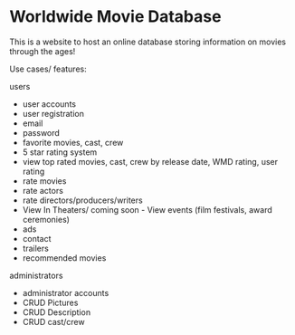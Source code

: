 # Worldwide Movie Database
This is a website to host an online database storing information on movies through the ages!

Use cases/ features:

users 
- user accounts
- user registration
- email
- password
- favorite movies, cast, crew
- 5 star rating system
- view top rated movies, cast, crew by release date, WMD rating, user rating
- rate movies
- rate actors
- rate directors/producers/writers
- View In Theaters/ coming soon	- View events (film festivals, award ceremonies)
- ads
- contact
- trailers
- recommended movies
	

administrators
- administrator accounts
- CRUD Pictures
- CRUD Description
- CRUD cast/crew
